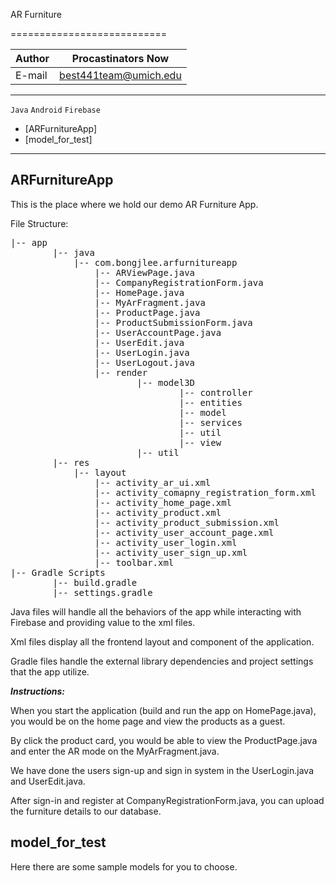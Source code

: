 AR Furniture 

===========================

|Author|Procastinators Now|
|---|---
|E-mail|best441team@umich.edu 
****
`Java` `Android` `Firebase`

* [ARFurnitureApp]
* [model_for_test]
****


## ARFurnitureApp

This is the place where we hold our demo AR Furniture App.

File Structure:

<pre>
|-- app
        |-- java
            |-- com.bongjlee.arfurnitureapp
                |-- ARViewPage.java
                |-- CompanyRegistrationForm.java
                |-- HomePage.java
                |-- MyArFragment.java
                |-- ProductPage.java
                |-- ProductSubmissionForm.java
                |-- UserAccountPage.java
                |-- UserEdit.java
                |-- UserLogin.java
                |-- UserLogout.java
                |-- render
                        |-- model3D
                                |-- controller
                                |-- entities
                                |-- model
                                |-- services
                                |-- util
                                |-- view
                        |-- util
        |-- res
            |-- layout
                |-- activity_ar_ui.xml
                |-- activity_comapny_registration_form.xml
                |-- activity_home_page.xml
                |-- activity_product.xml
                |-- activity_product_submission.xml
                |-- activity_user_account_page.xml
                |-- activity_user_login.xml
                |-- activity_user_sign_up.xml
                |-- toolbar.xml
|-- Gradle Scripts
        |-- build.gradle
        |-- settings.gradle
</pre>

Java files will handle all the behaviors of the app while interacting with Firebase and providing value
to the xml files.

Xml files display all the frontend layout and component of the application.

Gradle files handle the external library dependencies and project settings that the app utilize.

***Instructions:***

When you start the application (build and run the app on HomePage.java),
you would be on the home page and view the products as a guest.

By click the product card, you would be able to view the ProductPage.java and enter the AR mode
on the MyArFragment.java.

We have done the users sign-up and sign in system in the UserLogin.java and UserEdit.java.

After sign-in and register at CompanyRegistrationForm.java, you can upload the furniture details to our database.

## model_for_test

Here there are some sample models for you to choose.

